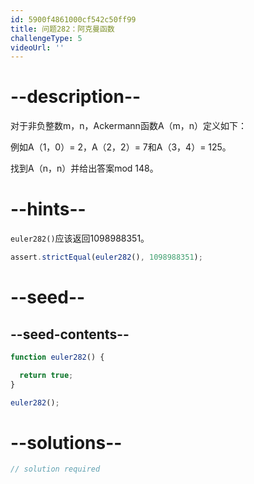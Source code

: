 ```yaml
---
id: 5900f4861000cf542c50ff99
title: 问题282：阿克曼函数
challengeType: 5
videoUrl: ''
---
```


# --description--

对于非负整数m，n，Ackermann函数A（m，n）定义如下：

例如A（1，0）= 2，A（2，2）= 7和A（3，4）= 125。

找到A（n，n）并给出答案mod 148。

# --hints--

`euler282()`应该返回1098988351。

```js
assert.strictEqual(euler282(), 1098988351);
```

# --seed--

## --seed-contents--

```js
function euler282() {

  return true;
}

euler282();
```

# --solutions--

```js
// solution required
```
